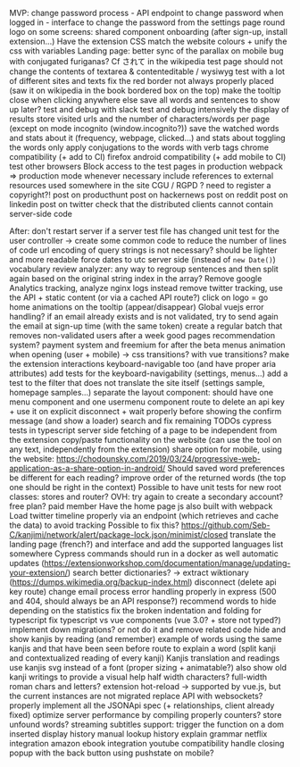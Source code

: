 MVP:
    change password process
        - API endpoint to change password when logged in
        - interface to change the password from the settings page
    round logo on some screens: shared component
    onboarding (after sign-up, install extension...)
    Have the extension CSS match the website colours + unify the css with variables
    Landing page: better sync of the parallax on mobile
    bug with conjugated furiganas? Cf されて in the wikipedia test page
    should not change the contents of textarea & contenteditable / wysiwyg
    test with a lot of different sites and texts
    fix the red border not always properly placed (saw it on wikipedia in the book bordered box on the top)
    make the tooltip close when clicking anywhere else
    save all words and sentences to show up later?
    test and debug with slack
    test and debug intensively the display of results
    store visited urls and the number of characters/words per page (except on mode incognito (window.incognito?))
    save the watched words and stats about it (frequency, webpage, clicked...) and stats about toggling the words
    only apply conjugations to the words with verb tags
    chrome compatibility (+ add to CI)
    firefox android compatibility (+ add mobile to CI)
    test other browsers
    Block access to the test pages in production
    webpack => production mode whenever necessary
    include references to external resources used somewhere in the site
    CGU / RGPD ?
    need to register a copyright?!
    post on producthunt
    post on hackernews
    post on reddit
    post on linkedin
    post on twitter
    check that the distributed clients cannot contain server-side code

After:
    don't restart server if a server test file has changed
    unit test for the user controller -> create some common code to reduce the number of lines of code
    url encoding of query strings is not necessary? should be lighter and more readable
    force dates to utc server side (instead of `new Date()`)
    vocabulary review
    analyzer: any way to regroup sentences and then split again based on the original string index in the array?
    Remove google Analytics tracking, analyze nginx logs instead
    remove twitter tracking, use the API + static content (or via a cached API route?)
    click on logo = go home
    animations on the tooltip (appear/disappear)
    Global vuejs error handling?
    if an email already exists and is not validated, try to send again the email at sign-up time (with the same token)
    create a regular batch that removes non-validated users after a week
    good pages recommendation system?
    payment system and freemium for after the beta
    menus animation when opening (user + mobile) -> css transitions? with vue transitions?
    make the extension interactions keyboard-navigable too (and have proper aria attributes)
    add tests for the keyboard-navigability (settings, menus...)
    add a test to the filter that does not translate the site itself (settings sample, homepage samples...)
    separate the layout component: should have one menu component and one usermenu component
    route to delete an api key + use it on explicit disconnect + wait properly before showing the confirm message (and show a loader)
    search and fix remaining TODOs
    cypress tests in typescript
    server side fetching of a page to be independent from the extension
    copy/paste functionality on the website (can use the tool on any text, independently from the extension)
    share option for mobile, using the website: https://chodounsky.com/2019/03/24/progressive-web-application-as-a-share-option-in-android/
    Should saved word preferences be different for each reading?
    improve order of the returned words (the top one should be right in the context)
    Possible to have unit tests for new root classes: stores and router?
    OVH: try again to create a secondary account?
    free plan?
    paid member
    Have the home page js also built with webpack
    Load twitter timeline properly via an endpoint (which retrieves and cache the data) to avoid tracking
    Possible to fix this? https://github.com/Seb-C/kanjimi/network/alert/package-lock.json/minimist/closed
    translate the landing page (french?) and interface and add the supported languages list somewhere
    Cypress commands should run in a docker as well
    automatic updates (https://extensionworkshop.com/documentation/manage/updating-your-extension/)
    search better dictionaries? -> extract wiktionary (https://dumps.wikimedia.org/backup-index.html)
    disconnect (delete api key route)
    change email process
    error handling properly in express (500 and 404, should always be an API response?)
    recommend words to hide depending on the statistics
    fix the broken indentation and folding for typescript
    fix typescript vs vue components (vue 3.0? + store not typed?)
    implement down migrations? or not do it and remove related code
    hide and show kanjis by reading (and remember)
    example of words using the same kanjis and that have been seen before
    route to explain a word (split kanji and contextualized reading of every kanji)
    Kanjis translation and readings
    use kanjis svg instead of a font (proper sizing + animatable?)
    also show old kanji writings to provide a visual help
    half width characters? full-width roman chars and letters?
    extension hot-reload -> supported by vue.js, but the current instances are not migrated
    replace API with websockets?
    properly implement all the JSONApi spec (+ relationships, client already fixed)
    optimize server performance by compiling properly
    counters?
    store unfound words?
    streaming subtitles support: trigger the function on a dom inserted
    display history
    manual lookup history
    explain grammar
    netflix integration
    amazon ebook integration
    youtube compatibility
    handle closing popup with the back button using pushstate on mobile?
